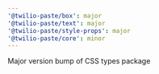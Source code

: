 ```yaml
---
'@twilio-paste/box': major
'@twilio-paste/text': major
'@twilio-paste/style-props': major
'@twilio-paste/core': minor
---
```


Major version bump of CSS types package
